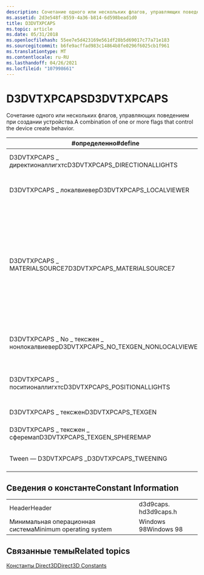 ```yaml
---
description: Сочетание одного или нескольких флагов, управляющих поведением при создании устройства.
ms.assetid: 2d3e548f-8559-4a36-b814-6d598bead1d0
title: D3DVTXPCAPS
ms.topic: article
ms.date: 05/31/2018
ms.openlocfilehash: 55ee7e5d423169e561df28b5d69017c77a71e183
ms.sourcegitcommit: b6fe9acffad983c14864b8fe0296f6025cb1f961
ms.translationtype: MT
ms.contentlocale: ru-RU
ms.lasthandoff: 04/26/2021
ms.locfileid: "107998661"
---
```

# <a name="d3dvtxpcaps"></a><span data-ttu-id="d4b9e-103">D3DVTXPCAPS</span><span class="sxs-lookup"><span data-stu-id="d4b9e-103">D3DVTXPCAPS</span></span>

<span data-ttu-id="d4b9e-104">Сочетание одного или нескольких флагов, управляющих поведением при создании устройства.</span><span class="sxs-lookup"><span data-stu-id="d4b9e-104">A combination of one or more flags that control the device create behavior.</span></span>



| <span data-ttu-id="d4b9e-105">\#определенно</span><span class="sxs-lookup"><span data-stu-id="d4b9e-105">\#define</span></span>                                | <span data-ttu-id="d4b9e-106">Описание</span><span class="sxs-lookup"><span data-stu-id="d4b9e-106">Description</span></span>                                                                                                                                                                                        |
|-----------------------------------------|----------------------------------------------------------------------------------------------------------------------------------------------------------------------------------------------------|
| <span data-ttu-id="d4b9e-107">D3DVTXPCAPS \_ директионаллигхтс</span><span class="sxs-lookup"><span data-stu-id="d4b9e-107">D3DVTXPCAPS\_DIRECTIONALLIGHTS</span></span>          | <span data-ttu-id="d4b9e-108">Устройство может выполнять направленный свет.</span><span class="sxs-lookup"><span data-stu-id="d4b9e-108">Device can do directional lights.</span></span>                                                                                                                                                                  |
| <span data-ttu-id="d4b9e-109">D3DVTXPCAPS \_ локалвиевер</span><span class="sxs-lookup"><span data-stu-id="d4b9e-109">D3DVTXPCAPS\_LOCALVIEWER</span></span>                | <span data-ttu-id="d4b9e-110">Устройство может выполнять локальное средство просмотра.</span><span class="sxs-lookup"><span data-stu-id="d4b9e-110">Device can do local viewer.</span></span>                                                                                                                                                                        |
| <span data-ttu-id="d4b9e-111">D3DVTXPCAPS \_ MATERIALSOURCE7</span><span class="sxs-lookup"><span data-stu-id="d4b9e-111">D3DVTXPCAPS\_MATERIALSOURCE7</span></span>            | <span data-ttu-id="d4b9e-112">Если эта политика установлена, устройство поддерживает цветовые материальные состояния: D3DRS \_ амбиентматериалсаурце, D3DRS \_ ДИФФУСЕМАТЕРИАЛСАУРЦЕ, D3DRS \_ емиссивематериалсаурце и D3DRS \_ спекуларматериалсаурце.</span><span class="sxs-lookup"><span data-stu-id="d4b9e-112">When this cap is set, the device supports the color material states: D3DRS\_AMBIENTMATERIALSOURCE, D3DRS\_DIFFUSEMATERIALSOURCE, D3DRS\_EMISSIVEMATERIALSOURCE, and D3DRS\_SPECULARMATERIALSOURCE.</span></span> |
| <span data-ttu-id="d4b9e-113">D3DVTXPCAPS \_ No \_ тексжен \_ нонлокалвиевер</span><span class="sxs-lookup"><span data-stu-id="d4b9e-113">D3DVTXPCAPS\_NO\_TEXGEN\_NONLOCALVIEWER</span></span> | <span data-ttu-id="d4b9e-114">Устройство не поддерживает создание текстур в режиме нелокального просмотра.</span><span class="sxs-lookup"><span data-stu-id="d4b9e-114">Device does not support texture generation in non-local viewer mode.</span></span>                                                                                                                               |
| <span data-ttu-id="d4b9e-115">D3DVTXPCAPS \_ поситионаллигхтс</span><span class="sxs-lookup"><span data-stu-id="d4b9e-115">D3DVTXPCAPS\_POSITIONALLIGHTS</span></span>           | <span data-ttu-id="d4b9e-116">Устройство может выполнять позиционированные источники света (включая точку и место).</span><span class="sxs-lookup"><span data-stu-id="d4b9e-116">Device can do positional lights (includes point and spot).</span></span>                                                                                                                                         |
| <span data-ttu-id="d4b9e-117">D3DVTXPCAPS \_ тексжен</span><span class="sxs-lookup"><span data-stu-id="d4b9e-117">D3DVTXPCAPS\_TEXGEN</span></span>                     | <span data-ttu-id="d4b9e-118">Устройство может выполнять тексжен.</span><span class="sxs-lookup"><span data-stu-id="d4b9e-118">Device can do texgen.</span></span>                                                                                                                                                                              |
| <span data-ttu-id="d4b9e-119">D3DVTXPCAPS \_ тексжен \_ сферемап</span><span class="sxs-lookup"><span data-stu-id="d4b9e-119">D3DVTXPCAPS\_TEXGEN\_SPHEREMAP</span></span>          | <span data-ttu-id="d4b9e-120">Устройство поддерживает D3DTSS \_ тЦи \_ сферемап.</span><span class="sxs-lookup"><span data-stu-id="d4b9e-120">Device supports D3DTSS\_TCI\_SPHEREMAP.</span></span>                                                                                                                                                            |
| <span data-ttu-id="d4b9e-121">Tween — D3DVTXPCAPS \_</span><span class="sxs-lookup"><span data-stu-id="d4b9e-121">D3DVTXPCAPS\_TWEENING</span></span>                   | <span data-ttu-id="d4b9e-122">Устройство может выполнять анимацию вершин.</span><span class="sxs-lookup"><span data-stu-id="d4b9e-122">Device can do vertex tweening.</span></span>                                                                                                                                                                     |



 

## <a name="constant-information"></a><span data-ttu-id="d4b9e-123">Сведения о константе</span><span class="sxs-lookup"><span data-stu-id="d4b9e-123">Constant Information</span></span>



|                          |            |
|--------------------------|------------|
| <span data-ttu-id="d4b9e-124">Header</span><span class="sxs-lookup"><span data-stu-id="d4b9e-124">Header</span></span>                   | <span data-ttu-id="d4b9e-125">d3d9caps. h</span><span class="sxs-lookup"><span data-stu-id="d4b9e-125">d3d9caps.h</span></span> |
| <span data-ttu-id="d4b9e-126">Минимальная операционная система</span><span class="sxs-lookup"><span data-stu-id="d4b9e-126">Minimum operating system</span></span> | <span data-ttu-id="d4b9e-127">Windows 98</span><span class="sxs-lookup"><span data-stu-id="d4b9e-127">Windows 98</span></span> |



 

## <a name="related-topics"></a><span data-ttu-id="d4b9e-128">Связанные темы</span><span class="sxs-lookup"><span data-stu-id="d4b9e-128">Related topics</span></span>

<dl> <dt>

[<span data-ttu-id="d4b9e-129">Константы Direct3D</span><span class="sxs-lookup"><span data-stu-id="d4b9e-129">Direct3D Constants</span></span>](dx9-graphics-reference-d3d-constants.md)
</dt> </dl>

 

 



